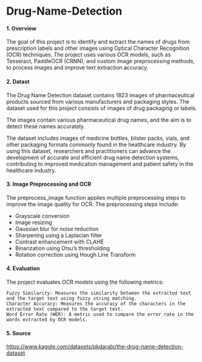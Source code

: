 # Drug-Name-Detection

#### 1. Overview

The goal of this project is to identify and extract the names of drugs from prescription labels and other images using Optical Character Recognition (OCR) techniques. The project uses various OCR models, such as Tesseract, PaddleOCR (CRNN), and custom image preprocessing methods, to process images and improve text extraction accuracy.

#### 2. Datast

The Drug Name Detection dataset contains 1823 images of pharmaceutical products sourced from various manufacturers and packaging styles. The dataset used for this project consists of images of drug packaging or labels. 

The images contain various pharmaceutical drug names, and the aim is to detect these names accurately.

The dataset includes images of medicine bottles, blister packs, vials, and other packaging formats commonly found in the healthcare industry. By using this dataset, researchers and practitioners can advance the development of accurate and efficient drug name detection systems, contributing to improved medication management and patient safety in the healthcare industry.

#### 3. Image Preprocessing and OCR

The preprocess_image function applies multiple preprocessing steps to improve the image quality for OCR. The preprocessing steps include:

- Grayscale conversion
- Image resizing
- Gaussian blur for noise reduction
- Sharpening using a Laplacian filter
- Contrast enhancement with CLAHE
- Binarization using Otsu’s thresholding
- Rotation correction using Hough Line Transform

#### 4. Evaluation

The project evaluates OCR models using the following metrics:

    Fuzzy Similarity: Measures the similarity between the extracted text and the target text using fuzzy string matching.
    Character Accuracy: Measures the accuracy of the characters in the extracted text compared to the target text.
    Word Error Rate (WER): A metric used to compare the error rate in the words extracted by OCR models.

#### 5. Source

https://www.kaggle.com/datasets/pkdarabi/the-drug-name-detection-dataset
